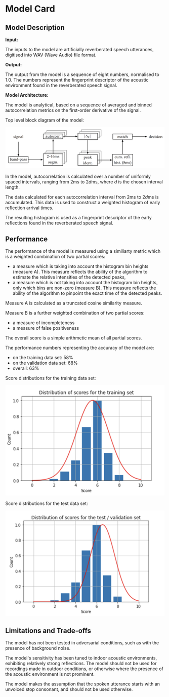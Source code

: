# Model Card

## Model Description

**Input:**

The inputs to the model are artificially reverberated speech utterances, digitised into WAV (Wave Audio) file format.

**Output:** 

The output from the model is a sequence of eight numbers, normalised to 1.0. The numbers represent the fingerprint descriptor of the acoustic environment found in the reverberated speech signal.

**Model Architecture:**

The model is analytical, based on a sequence of averaged and binned autocorrelation metrics on the first-order derivative of the signal.

Top level block diagram of the model:

![Screenshot](model_diagram.png)

In the model, autocorrelation is calculated
over a number of uniformly spaced intervals, ranging from 2ms to 2$d$ms, where $d$ is the chosen interval length.

The data calculated for each autocorrelation interval from 2ms to 2$d$ms is accumulated. This
data is used to construct a weighted histogram of early reflection arrival times.

The resulting histogram is used as a fingerprint descriptor of the early reflections found in
the reverberated speech signal.

## Performance

The performance of the model is measured using a similiarty metric which is a weighted combination of two
partial scores:
- a measure which is taking into account the histogram bin heights (measure A). This measure reflects the ability of the
algorithm to estimate the relative intensities of the detected peaks,
- a measure which is not taking into account the histogram bin heights, only which bins
are non-zero (measure B). This measure reflects the ability of the algorithm to pinpoint
the exact time of the detected peaks.

Measure A is calculated as a truncated cosine similarity measure.

Measure B is a further weighted combination of two partial scores:
- a measure of incompleteness
- a measure of false positiveness

The overall score is a simple arithmetic mean of all partial scores.

The performance numbers representing the accuracy of the model are:
- on the training data set: 58%
- on the validation data set: 68%
- overall: 63%

Score distributions for the training data set:

![Screenshot](training_set_perf.png)

Score distributions for the test data set:

![Screenshot](test_set_perf.png)

## Limitations and Trade-offs

The model has not been tested in adversarial conditions, such as with the presence of background noise.

The model's sensitivity has been tuned to indoor acoustic environments, exhibiting relatively strong reflections. The model should not be used for recordings made in outdoor conditions, or otherwise where the presence of the acoustic environment is not prominent.

The model makes the assumption that the spoken utterance starts with an unvoiced stop consonant, and should not be used otherwise.